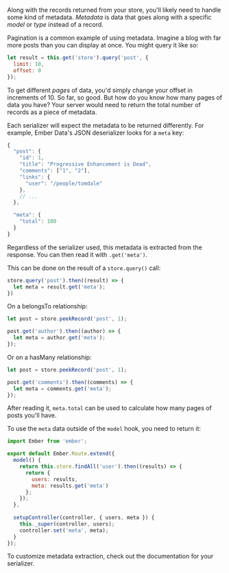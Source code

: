 Along with the records returned from your store, you'll likely need to handle some kind of metadata. *Metadata* is data that goes along with a specific *model* or *type* instead of a record.

Pagination is a common example of using metadata. Imagine a blog with far more posts than you can display at once. You might query it like so:

```js
let result = this.get('store').query('post', {
  limit: 10,
  offset: 0
});
```

To get different *pages* of data, you'd simply change your offset in increments of 10. So far, so good. But how do you know how many pages of data you have? Your server would need to return the total number of records as a piece of metadata.

Each serializer will expect the metadata to be returned differently. For example, Ember Data's JSON deserializer looks for a `meta` key:

```js
{
  "post": {
    "id": 1,
    "title": "Progressive Enhancement is Dead",
    "comments": ["1", "2"],
    "links": {
      "user": "/people/tomdale"
    },
    // ...
  },

  "meta": {
    "total": 100
  }
}
```

Regardless of the serializer used, this metadata is extracted from the response. You can then read it with `.get('meta')`.

This can be done on the result of a `store.query()` call:

```js
store.query('post').then((result) => {
  let meta = result.get('meta');
})
```

On a belongsTo relationship:

```js
let post = store.peekRecord('post', 1);

post.get('author').then((author) => {
  let meta = author.get('meta');
});
```

Or on a hasMany relationship:

```js
let post = store.peekRecord('post', 1);

post.get('comments').then((comments) => {
  let meta = comments.get('meta');
});
```

After reading it, `meta.total` can be used to calculate how many pages of posts you'll have.

To use the `meta` data outside of the `model` hook, you need to return it:

```javascript {data-filename=app/routes/users.js}
import Ember from 'ember';

export default Ember.Route.extend({
  model() {
    return this.store.findAll('user').then((results) => {
      return {
        users: results,
        meta: results.get('meta')
      };
    });
  },
  
  setupController(controller, { users, meta }) {
    this._super(controller, users);
    controller.set('meta', meta);
  }
});
```

To customize metadata extraction, check out the documentation for your serializer.
